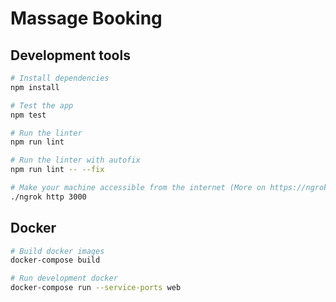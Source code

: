 # Massage Booking

## Development tools

```bash
# Install dependencies
npm install

# Test the app
npm test

# Run the linter
npm run lint

# Run the linter with autofix
npm run lint -- --fix

# Make your machine accessible from the internet (More on https://ngrok.com/)
./ngrok http 3000
```

## Docker

```bash
# Build docker images
docker-compose build

# Run development docker
docker-compose run --service-ports web
```
